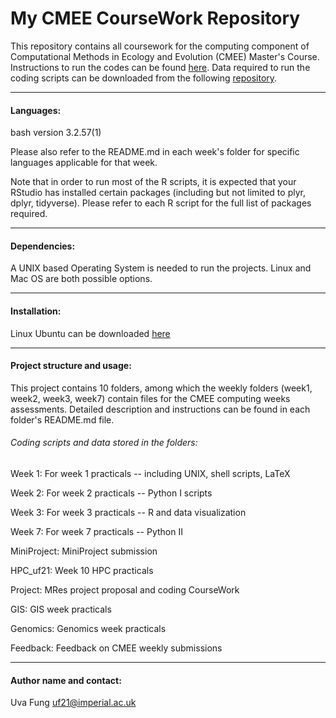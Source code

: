 # My CMEE CourseWork Repository

This repository contains all coursework for the computing component of Computational Methods in Ecology and Evolution (CMEE) Master's Course.
Instructions to run the codes can be found [here](https://mhasoba.github.io/TheMulQuaBio/intro.html).
Data required to run the coding scripts can be downloaded from the following [repository](https://github.com/mhasoba/TheMulQuaBio).
******************
#### Languages:
bash version 3.2.57(1)

Please also refer to the README.md in each week's folder for specific languages applicable for that week.

Note that in order to run most of the R scripts, it is expected that your RStudio has installed certain packages (including but not limited to plyr, dplyr, tidyverse). Please refer to each R script for the full list of packages required.

*****************
#### Dependencies:
A UNIX based Operating System is needed to run the projects. Linux and Mac OS are both possible options.
*****************
#### Installation:
Linux Ubuntu can be downloaded [here](https://ubuntu.com/)
*****************
#### Project structure and usage:
This project contains 10 folders, among which the weekly folders (week1, week2, week3, week7) contain files for the CMEE computing weeks assessments. Detailed description and instructions can be found in each folder's README.md file.


###### Coding scripts and data stored in the folders:
Week 1: For week 1 practicals -- including UNIX, shell scripts, LaTeX

Week 2: For week 2 practicals -- Python I scripts

Week 3: For week 3 practicals -- R and data visualization

Week 7: For week 7 practicals -- Python II

MiniProject: MiniProject submission

HPC_uf21: Week 10 HPC practicals

Project: MRes project proposal and coding CourseWork

GIS: GIS week practicals

Genomics: Genomics week practicals

Feedback: Feedback on CMEE weekly submissions

************************************
#### Author name and contact:
Uva Fung uf21@imperial.ac.uk
